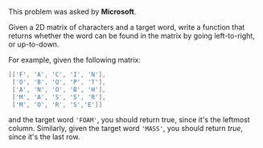 This problem was asked by **Microsoft**.

Given a 2D matrix of characters and a target word, write a function that returns whether the word can be found in the matrix by going left-to-right, or up-to-down.

For example, given the following matrix:

```java
[['F', 'A', 'C', 'I', 'N'],
 ['O', 'B', 'Q', 'P', 'T'],
 ['A', 'N', 'O', 'B', 'H'],
 ['M', 'A', 'S', 'S', 'R'],
 ['M', 'O', 'R', 'S','E']]
 ```
and the target word `'FOAM'`, you should return true, since it's the leftmost column. Similarly, given the target word `'MASS'`, you should return *true*, since it's the last row.
